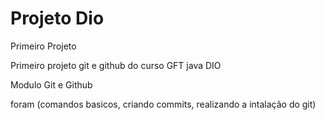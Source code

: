 # Projeto Dio
 Primeiro Projeto

Primeiro projeto git e github do curso GFT java DIO

Modulo Git e Github

foram (comandos basicos, criando commits, realizando a intalação do git) 
